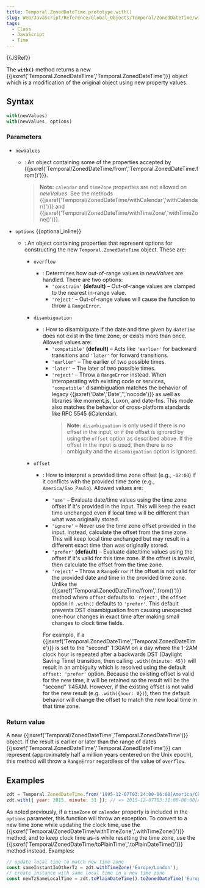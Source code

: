 ```yaml
---
title: Temporal.ZonedDateTime.prototype.with()
slug: Web/JavaScript/Reference/Global_Objects/Temporal/ZonedDateTime/with
tags:
  - Class
  - JavaScript
  - Time
---
```

{{JSRef}}

The **`with()`** method returns a new
{{jsxref('Temporal.ZonedDateTime','Temporal.ZonedDateTime')}}
object which is a modification of the original object using new property values.

## Syntax

```js
with(newValues)
with(newValues, options)
```

### Parameters

- `newValues`
  - : An object containing some of the properties accepted by
    {{jsxref('Temporal/ZonedDateTime/from','Temporal.ZonedDateTime.from()')}}.
    > **Note:** `calendar` and `timeZone` properties are not allowed on
    > _newValues_. See the methods
    > {{jsxref('Temporal/ZonedDateTime/withCalendar','withCalendar()')}}
    > and
    > {{jsxref('Temporal/ZonedDateTime/withTimeZone','withTimeZone()')}}.
- `options` {{optional_inline}}

  - : An object containing properties that represent options for constructing
    the new `Temporal.ZonedDateTime` object. These are:

    - `overflow`
      - : Determines how out-of-range values in _newValues_ are handled. There
        are two options:
        - `'constrain'` **(default)** – Out-of-range values are clamped to the
          nearest in-range value.
        - `'reject'` – Out-of-range values will cause the function to throw a
          `RangeError`.
    - `disambiguation`
      - : How to disambiguate if the date and time given by `dateTime` does not
        exist in the time zone, or exists more than once. Allowed values are:
        - `'compatible'` **(default)** – Acts like `'earlier'` for backward
          transitions and `'later'` for forward transitions.
        - `'earlier'` – The earlier of two possible times.
        - `'later'` – The later of two possible times.
        - `'reject'` – Throw a `RangeError` instead. When interoperating with
          existing code or services, `'compatible'` disambiguation matches the
          behavior of legacy {{jsxref('Date','Date','','nocode')}} as
          well as libraries like moment.js, Luxon, and date-fns. This mode also
          matches the behavior of cross-platform standards like RFC 5545
          (iCalendar).
          > **Note:** `disambiguation` is only used if there is no offset in the
          > input, or if the offset is ignored by using the `offset` option as
          > described above. If the offset in the input is used, then there is
          > no ambiguity and the `disambiguation` option is ignored.
    - `offset`

      - : How to interpret a provided time zone offset (e.g., `-02:00`) if it
        conflicts with the provided time zone (e.g., `America/Sao_Paulo`).
        Allowed values are:

        - `'use'` – Evaluate date/time values using the time zone offset if it's
          provided in the input. This will keep the exact time unchanged even if
          local time will be different than what was originally stored.
        - `'ignore'` – Never use the time zone offset provided in the input.
          Instead, calculate the offset from the time zone. This will keep local
          time unchanged but may result in a different exact time than was
          originally stored.
        - `'prefer'` **(default)** – Evaluate date/time values using the offset
          if it's valid for this time zone. If the offset is invalid, then
          calculate the offset from the time zone.
        - `'reject'` – Throw a `RangeError` if the offset is not valid for the
          provided date and time in the provided time zone. Unlike the
          {{jsxref('Temporal.ZonedDateTime/from','.from()')}}
          method where `offset` defaults to `'reject'`, the `offset` option in
          `.with()` defaults to `'prefer'`. This default prevents DST
          disambiguation from causing unexpected one-hour changes in exact time
          after making small changes to clock time fields.

        For example, if a
        {{jsxref('Temporal.ZonedDateTime','Temporal.ZonedDateTime')}}
        is set to the "second" 1:30AM on a day where the 1-2AM clock hour is
        repeated after a backwards DST (Daylight Saving Time) transition, then
        calling `.with({minute: 45})` will result in an ambiguity which is
        resolved using the default `offset: 'prefer'` option. Because the
        existing offset is valid for the new time, it will be retained so the
        result will be the "second" 1:45AM. However, if the existing offset is
        not valid for the new result (e.g. `.with({hour: 0})`), then the default
        behavior will change the offset to match the new local time in that time
        zone.

### Return value

A new
{{jsxref('Temporal/ZonedDateTime','Temporal.ZonedDateTime')}}
object. If the result is earlier or later than the range of dates
{{jsxref('Temporal.ZonedDateTime','Temporal.ZonedDateTime')}}
can represent (approximately half a million years centered on the Unix epoch),
this method will throw a `RangeError` regardless of the value of `overflow`.

## Examples

```js
zdt = Temporal.ZonedDateTime.from('1995-12-07T03:24:00-06:00[America/Chicago]');
zdt.with({ year: 2015, minute: 31 }); // => 2015-12-07T03:31:00-06:00[America/Chicago]
```

As noted previously, if a `timeZone` or `calendar` property is included in the
`options` parameter, this function will throw an exception. To convert to a new
time zone while updating the clock time, use the
{{jsxref('Temporal/ZonedDateTime/withTimeZone','.withTimeZone()')}}
method, and to keep clock time as-is while resetting the time zone, use the
{{jsxref('Temporal/ZonedDateTime/toPlainTime','.toPlainDateTime()')}}
method instead. Examples:

```js
// update local time to match new time zone
const sameInstantInOtherTz = zdt.withTimeZone('Europe/London');
// create instance with same local time in a new time zone
const newTzSameLocalTime = zdt.toPlainDateTime().toZonedDateTime('Europe/London');
```
